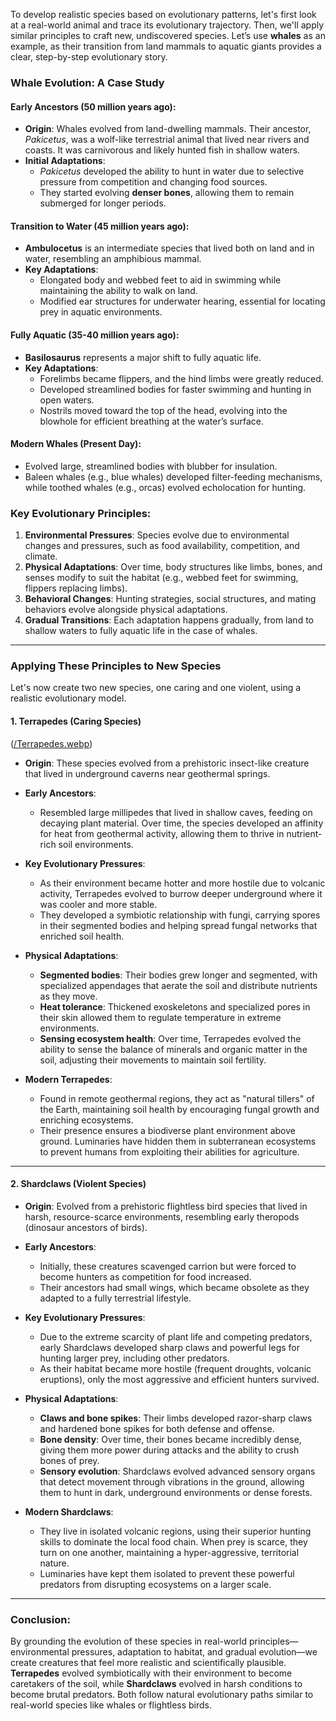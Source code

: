 To develop realistic species based on evolutionary patterns, let's first look at a real-world animal and trace its evolutionary trajectory. Then, we'll apply similar principles to craft new, undiscovered species. Let’s use **whales** as an example, as their transition from land mammals to aquatic giants provides a clear, step-by-step evolutionary story.

### Whale Evolution: A Case Study

#### **Early Ancestors (50 million years ago)**:
- **Origin**: Whales evolved from land-dwelling mammals. Their ancestor, *Pakicetus*, was a wolf-like terrestrial animal that lived near rivers and coasts. It was carnivorous and likely hunted fish in shallow waters.
- **Initial Adaptations**:
  - *Pakicetus* developed the ability to hunt in water due to selective pressure from competition and changing food sources.
  - They started evolving **denser bones**, allowing them to remain submerged for longer periods.

#### **Transition to Water (45 million years ago)**:
- **Ambulocetus** is an intermediate species that lived both on land and in water, resembling an amphibious mammal.
- **Key Adaptations**:
  - Elongated body and webbed feet to aid in swimming while maintaining the ability to walk on land.
  - Modified ear structures for underwater hearing, essential for locating prey in aquatic environments.

#### **Fully Aquatic (35-40 million years ago)**:
- **Basilosaurus** represents a major shift to fully aquatic life.
- **Key Adaptations**:
  - Forelimbs became flippers, and the hind limbs were greatly reduced.
  - Developed streamlined bodies for faster swimming and hunting in open waters.
  - Nostrils moved toward the top of the head, evolving into the blowhole for efficient breathing at the water’s surface.

#### **Modern Whales (Present Day)**:
- Evolved large, streamlined bodies with blubber for insulation.
- Baleen whales (e.g., blue whales) developed filter-feeding mechanisms, while toothed whales (e.g., orcas) evolved echolocation for hunting.
  
### Key Evolutionary Principles:
1. **Environmental Pressures**: Species evolve due to environmental changes and pressures, such as food availability, competition, and climate.
2. **Physical Adaptations**: Over time, body structures like limbs, bones, and senses modify to suit the habitat (e.g., webbed feet for swimming, flippers replacing limbs).
3. **Behavioral Changes**: Hunting strategies, social structures, and mating behaviors evolve alongside physical adaptations.
4. **Gradual Transitions**: Each adaptation happens gradually, from land to shallow waters to fully aquatic life in the case of whales.

---

### Applying These Principles to New Species

Let's now create two new species, one caring and one violent, using a realistic evolutionary model.

#### 1. **Terrapedes (Caring Species)**

([/Terrapedes.webp](https://raw.githubusercontent.com/Wolfrine/NovaSaga/main/Lore%20and%20Chronicles/Species/Terrapedes.webp))

- **Origin**: These species evolved from a prehistoric insect-like creature that lived in underground caverns near geothermal springs.
  
- **Early Ancestors**:
  - Resembled large millipedes that lived in shallow caves, feeding on decaying plant material. Over time, the species developed an affinity for heat from geothermal activity, allowing them to thrive in nutrient-rich soil environments.

- **Key Evolutionary Pressures**:
  - As their environment became hotter and more hostile due to volcanic activity, Terrapedes evolved to burrow deeper underground where it was cooler and more stable.
  - They developed a symbiotic relationship with fungi, carrying spores in their segmented bodies and helping spread fungal networks that enriched soil health.

- **Physical Adaptations**:
  - **Segmented bodies**: Their bodies grew longer and segmented, with specialized appendages that aerate the soil and distribute nutrients as they move.
  - **Heat tolerance**: Thickened exoskeletons and specialized pores in their skin allowed them to regulate temperature in extreme environments.
  - **Sensing ecosystem health**: Over time, Terrapedes evolved the ability to sense the balance of minerals and organic matter in the soil, adjusting their movements to maintain soil fertility.

- **Modern Terrapedes**:
  - Found in remote geothermal regions, they act as "natural tillers" of the Earth, maintaining soil health by encouraging fungal growth and enriching ecosystems.
  - Their presence ensures a biodiverse plant environment above ground. Luminaries have hidden them in subterranean ecosystems to prevent humans from exploiting their abilities for agriculture.

---

#### 2. **Shardclaws (Violent Species)**
- **Origin**: Evolved from a prehistoric flightless bird species that lived in harsh, resource-scarce environments, resembling early theropods (dinosaur ancestors of birds).

- **Early Ancestors**:
  - Initially, these creatures scavenged carrion but were forced to become hunters as competition for food increased.
  - Their ancestors had small wings, which became obsolete as they adapted to a fully terrestrial lifestyle.

- **Key Evolutionary Pressures**:
  - Due to the extreme scarcity of plant life and competing predators, early Shardclaws developed sharp claws and powerful legs for hunting larger prey, including other predators.
  - As their habitat became more hostile (frequent droughts, volcanic eruptions), only the most aggressive and efficient hunters survived.

- **Physical Adaptations**:
  - **Claws and bone spikes**: Their limbs developed razor-sharp claws and hardened bone spikes for both defense and offense.
  - **Bone density**: Over time, their bones became incredibly dense, giving them more power during attacks and the ability to crush bones of prey.
  - **Sensory evolution**: Shardclaws evolved advanced sensory organs that detect movement through vibrations in the ground, allowing them to hunt in dark, underground environments or dense forests.

- **Modern Shardclaws**:
  - They live in isolated volcanic regions, using their superior hunting skills to dominate the local food chain. When prey is scarce, they turn on one another, maintaining a hyper-aggressive, territorial nature.
  - Luminaries have kept them isolated to prevent these powerful predators from disrupting ecosystems on a larger scale.

---

### Conclusion:
By grounding the evolution of these species in real-world principles—environmental pressures, adaptation to habitat, and gradual evolution—we create creatures that feel more realistic and scientifically plausible. **Terrapedes** evolved symbiotically with their environment to become caretakers of the soil, while **Shardclaws** evolved in harsh conditions to become brutal predators. Both follow natural evolutionary paths similar to real-world species like whales or flightless birds.
